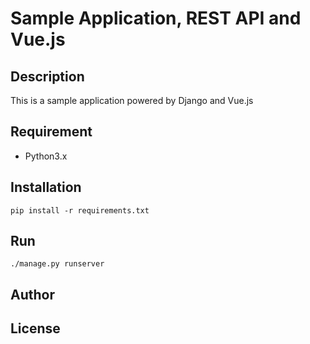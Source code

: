 Sample Application, REST API and Vue.js
====

## Description
This is a sample application powered by Django and Vue.js


## Requirement
- Python3.x


## Installation
```
pip install -r requirements.txt
```


## Run
```
./manage.py runserver
```


## Author


## License
